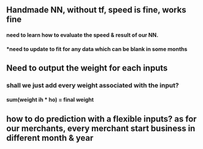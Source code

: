 ## Handmade NN, without tf, speed is fine, works fine
#### need to learn how to evaluate the speed & result of our NN.
#### *need to update to fit for any data which can be blank in some months

## Need to output the weight for each inputs
### shall we just add every weight associated with the input? 
#### sum(weight ih * ho) = final weight

## how to do prediction with a flexible inputs? as for our merchants, every merchant start business in different month & year
